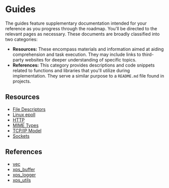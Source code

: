 # Guides

The guides feature supplementary documentation intended for your reference as you progress through the roadmap. You'll be directed to the relevant pages as necessary. These documents are broadly classified into two categories:

- **Resources:** These encompass materials and information aimed at aiding comprehension and task execution. They may include links to third-party websites for deeper understanding of specific topics.
- **References:** This category provides descriptions and code snippets related to functions and libraries that you'll utilize during implementation. They serve a similar purpose to a `README.md` file found in projects.

## Resources

<!-- - [Architecture](/guides/resources/architecture) -->

- [File Descriptors](/guides/resources/file-descriptors)
- [Linux epoll](/guides/resources/introduction-to-linux-epoll)
- [HTTP](/guides/resources/http)
- [MIME Types](/guides/resources/mime-types)
- [TCP/IP Model](/guides/resources/tcp-ip-model)
- [Sockets](/guides/resources/sockets)
<!-- - [Transmission Control Protocol (TCP)](/guides/resources/tcp)
- [Internet Protocol (IP)](/guides/resources/ip) -->

## References

- [vec](/guides/references/vec)
- [xps_buffer](/guides/references/xps_buffer)
- [xps_logger](/guides/references/xps_logger)
- [xps_utils](/guides/references/xps_utils)
